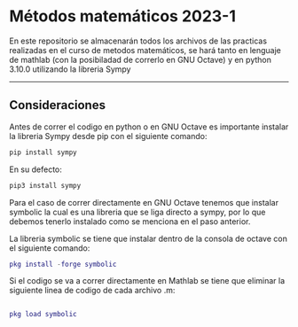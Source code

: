 # Métodos matemáticos 2023-1

En este repositorio se almacenarán todos los archivos de las practicas realizadas en el curso de metodos matemáticos, se hará tanto en lenguaje de mathlab (con la posibiladad de correrlo en GNU Octave) y en python 3.10.0 utilizando la libreria Sympy

---

## Consideraciones

Antes de correr el codigo en python o en GNU Octave es importante instalar la libreria Sympy desde pip con el siguiente comando:

~~~~ python
pip install sympy
~~~~

En su defecto:

~~~~ python
pip3 install sympy
~~~~

Para el caso de correr directamente en GNU Octave tenemos que instalar symbolic la cual es una libreria que se liga directo a sympy, por lo que debemos tenerlo instalado como se menciona en el paso anterior.

La libreria symbolic se tiene que instalar dentro de la consola de octave con el siguiente comando:

~~~~ m
pkg install -forge symbolic
~~~~

Si el codigo se va a correr directamente en Mathlab se tiene que eliminar la siguiente linea de codigo de cada archivo .m:

~~~~ m

pkg load symbolic

~~~~
